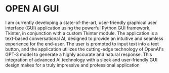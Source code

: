 # OPEN AI GUI

I am currently developing a state-of-the-art, user-friendly graphical user interface (GUI) application using the powerful Python GUI framework, Tkinter, in conjunction with a custom Tkinter module. The application is a text-based conversational AI, designed to provide an intuitive and seamless experience for the end-user. The user is prompted to input text into a text button, and the application utilizes the cutting-edge technology of OpenAI's GPT-3 model to generate a highly accurate and natural response. This integration of advanced AI technology with a sleek and user-friendly GUI design makes for a truly impressive and professional application
